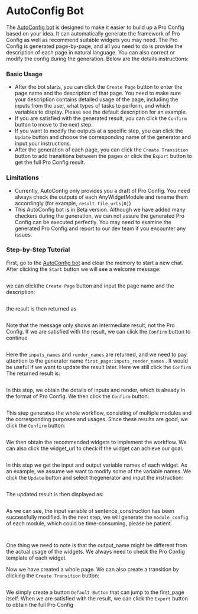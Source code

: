 # AutoConfig Bot



The [AutoConfig bot](https://app.myshell.ai/bot/MR3uEz/1712487949) is designed to make it easier to build up a Pro Config based on your idea. It can automatically generate the framework of Pro Config as well as recommend suitable widgets you may need. The Pro Config is generated page-by-page, and all you need to do is provide the description of each page in natural language. You can also correct or modify the config during the generation. Below are the details instructions:

### Basic Usage

* After the bot starts, you can click the `Create Page` button to enter the page name and the description of that page. You need to make sure your description contains detailed usage of the page, including the inputs from the user, what types of tasks to perform, and which variables to display. Please see the default description for an example.
* If you are satisfied with the generated result, you can click the `Confirm` button to move to the next step.
* If you want to modify the outputs at a specific step, you can click the `Update` button and choose the corresponding name of the generator and input your instructions.
* After the generation of each page, you can click the `Create Transition` button to add transitions between the pages or click the `Export` button to get the full Pro Config result.

### Limitations

* Currently, AutoConfig only provides you a draft of Pro Config. You need always check the outputs of each AnyWidgetModule and rename them accordingly (for example, `result.file_urls[0]`)
* This AutoConfig bot is in Beta version. Although we have added many checkers during the generation, we can not assure the generated Pro Config can be executed perfectly. You may need to examine the generated Pro Config and report to our dev team if you encounter any issues.



### Step-by-Step Tutorial

First, go to the [AutoConfig bot](https://app.myshell.ai/chat?bot=1\&shareCode=MR3uEz\&botId=1712487949) and clear the memory to start a new chat. After clicking the `Start` button we will see a welcome message:

<figure><img src="../.gitbook/assets/image (3).png" alt=""><figcaption></figcaption></figure>

we can clickthe `Create Page` button and input the page name and the description:

<figure><img src="../.gitbook/assets/image (1) (1).png" alt=""><figcaption></figcaption></figure>

the result is then returned as

<figure><img src="../.gitbook/assets/image (2) (1).png" alt=""><figcaption></figcaption></figure>

Note that the message only shows an intermediate result, not the Pro Config. If we are satisfied with the result, we can click the `Confirm` button to continue

<figure><img src="../.gitbook/assets/image (3) (1).png" alt=""><figcaption></figcaption></figure>

Here the `inputs_names` and `render_names` are returned, and we need to pay attention to the generator name  `first_page:inputs_render_names` . It would be useful if we want to update the result later. Here we still click the `Confirm` The returned result is:

<figure><img src="../.gitbook/assets/image (4).png" alt=""><figcaption></figcaption></figure>

In this step, we obtain the details of inputs and render, which is already in the format of Pro Config. We then click the `Confirm` button:

<figure><img src="../.gitbook/assets/image (5).png" alt=""><figcaption></figcaption></figure>

This step generates the whole workflow, consisting of multiple modules and the corresponding purposes and usages. Since these results are good, we click the `Confirm` button:

<figure><img src="../.gitbook/assets/image (6).png" alt=""><figcaption></figcaption></figure>

We then obtain the recommended widgets to implement the workflow. We can also click the widget\_url to check if the widget can achieve our goal.&#x20;

<figure><img src="../.gitbook/assets/image (7).png" alt=""><figcaption></figcaption></figure>

In this step we get the input and output variable names of each widget. As an example, we assume we want to modify some of the variable names. We click the `Update` button and select thegenerator and input the instruction:

<figure><img src="../.gitbook/assets/image (8).png" alt=""><figcaption></figcaption></figure>

The updated result is then displayed as:

<figure><img src="../.gitbook/assets/image (9).png" alt=""><figcaption></figcaption></figure>

As we can see, the input variable of sentence\_construction has been successfully modified. In the next step, we will generate the `module_config` of each module, which could be time-consuming, please be patient.

<figure><img src="../.gitbook/assets/image (10).png" alt=""><figcaption></figcaption></figure>

<figure><img src="../.gitbook/assets/image (11).png" alt=""><figcaption></figcaption></figure>

One thing we need to note is that the output\_name might be different from the actual usage of the widgets. We always  need to check the Pro Config template of each widget.

Now we have created a whole page. We can also create a transition by clicking the `Create Transition` button:

<figure><img src="../.gitbook/assets/image (12).png" alt=""><figcaption></figcaption></figure>

We simply create a button  `Default Button` that can jump to the first\_page itself. When we are satisfied with the result, we can click the `Export` button to obtain the full Pro Config

<figure><img src="../.gitbook/assets/image (13).png" alt=""><figcaption></figcaption></figure>

